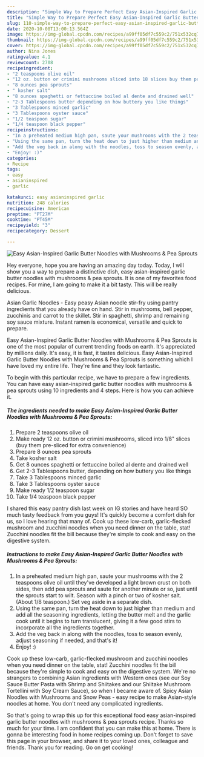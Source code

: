 ```yaml
---
description: "Simple Way to Prepare Perfect Easy Asian-Inspired Garlic Butter Noodles with Mushrooms &amp;amp; Pea Sprouts"
title: "Simple Way to Prepare Perfect Easy Asian-Inspired Garlic Butter Noodles with Mushrooms &amp;amp; Pea Sprouts"
slug: 110-simple-way-to-prepare-perfect-easy-asian-inspired-garlic-butter-noodles-with-mushrooms-and-amp-pea-sprouts
date: 2020-10-08T13:00:13.564Z
image: https://img-global.cpcdn.com/recipes/a99ff05df7c559c2/751x532cq70/easy-asian-inspired-garlic-butter-noodles-with-mushrooms-pea-sprouts-recipe-main-photo.jpg
thumbnail: https://img-global.cpcdn.com/recipes/a99ff05df7c559c2/751x532cq70/easy-asian-inspired-garlic-butter-noodles-with-mushrooms-pea-sprouts-recipe-main-photo.jpg
cover: https://img-global.cpcdn.com/recipes/a99ff05df7c559c2/751x532cq70/easy-asian-inspired-garlic-butter-noodles-with-mushrooms-pea-sprouts-recipe-main-photo.jpg
author: Nina Jones
ratingvalue: 4.1
reviewcount: 2708
recipeingredient:
- "2 teaspoons olive oil"
- "12 oz. button or crimini mushrooms sliced into 18 slices buy them presliced for extra convenience"
- "8 ounces pea sprouts"
- " kosher salt"
- "8 ounces spaghetti or fettuccine boiled al dente and drained well"
- "2-3 Tablespoons butter depending on how buttery you like things"
- "3 Tablespoons minced garlic"
- "3 Tablespoons oyster sauce"
- "1/2 teaspoon sugar"
- "1/4 teaspoon black pepper"
recipeinstructions:
- "In a preheated medium high pan, saute your mushrooms with the 2 teaspoons olive oil until they&#39;ve developed a light brown crust on both sides, then add pea sprouts and saute for another minute or so, just until the sprouts start to wilt. Season with a pinch or two of kosher salt. (About 1/8 teaspoon.) Set veg aside in a separate dish."
- "Using the same pan, turn the heat down to just higher than medium and add all the seasoning ingredients, letting the butter melt and the garlic cook until it begins to turn translucent, giving it a few good stirs to incorporate all the ingredients together."
- "Add the veg back in along with the noodles, toss to season evenly, adjust seasoning if needed, and that&#39;s it!"
- "Enjoy! :)"
categories:
- Recipe
tags:
- easy
- asianinspired
- garlic

katakunci: easy asianinspired garlic 
nutrition: 248 calories
recipecuisine: American
preptime: "PT27M"
cooktime: "PT45M"
recipeyield: "3"
recipecategory: Dessert

---
```



![Easy Asian-Inspired Garlic Butter Noodles with Mushrooms &amp; Pea Sprouts](https://img-global.cpcdn.com/recipes/a99ff05df7c559c2/751x532cq70/easy-asian-inspired-garlic-butter-noodles-with-mushrooms-pea-sprouts-recipe-main-photo.jpg)

Hey everyone, hope you are having an amazing day today. Today, I will show you a way to prepare a distinctive dish, easy asian-inspired garlic butter noodles with mushrooms &amp; pea sprouts. It is one of my favorites food recipes. For mine, I am going to make it a bit tasty. This will be really delicious.

Asian Garlic Noodles - Easy peasy Asian noodle stir-fry using pantry ingredients that you already have on hand. Stir in mushrooms, bell pepper, zucchinis and carrot to the skillet. Stir in spaghetti, shrimp and remaining soy sauce mixture. Instant ramen is economical, versatile and quick to prepare.

Easy Asian-Inspired Garlic Butter Noodles with Mushrooms &amp; Pea Sprouts is one of the most popular of current trending foods on earth. It's appreciated by millions daily. It's easy, it is fast, it tastes delicious. Easy Asian-Inspired Garlic Butter Noodles with Mushrooms &amp; Pea Sprouts is something which I have loved my entire life. They're fine and they look fantastic.


To begin with this particular recipe, we have to prepare a few ingredients. You can have easy asian-inspired garlic butter noodles with mushrooms &amp; pea sprouts using 10 ingredients and 4 steps. Here is how you can achieve it.

<!--inarticleads1-->

##### The ingredients needed to make Easy Asian-Inspired Garlic Butter Noodles with Mushrooms &amp; Pea Sprouts:

1. Prepare 2 teaspoons olive oil
1. Make ready 12 oz. button or crimini mushrooms, sliced into 1/8&#34; slices (buy them pre-sliced for extra convenience)
1. Prepare 8 ounces pea sprouts
1. Take  kosher salt
1. Get 8 ounces spaghetti or fettuccine boiled al dente and drained well
1. Get 2-3 Tablespoons butter, depending on how buttery you like things
1. Take 3 Tablespoons minced garlic
1. Take 3 Tablespoons oyster sauce
1. Make ready 1/2 teaspoon sugar
1. Take 1/4 teaspoon black pepper


I shared this easy pantry dish last week on IG stories and have heard SO much tasty feedback from you guys! It&#39;s quickly become a comfort dish for us, so I love hearing that many of. Cook up these low-carb, garlic-flecked mushroom and zucchini noodles when you need dinner on the table, stat! Zucchini noodles fit the bill because they&#39;re simple to cook and easy on the digestive system. 

<!--inarticleads2-->

##### Instructions to make Easy Asian-Inspired Garlic Butter Noodles with Mushrooms &amp; Pea Sprouts:

1. In a preheated medium high pan, saute your mushrooms with the 2 teaspoons olive oil until they&#39;ve developed a light brown crust on both sides, then add pea sprouts and saute for another minute or so, just until the sprouts start to wilt. Season with a pinch or two of kosher salt. (About 1/8 teaspoon.) Set veg aside in a separate dish.
1. Using the same pan, turn the heat down to just higher than medium and add all the seasoning ingredients, letting the butter melt and the garlic cook until it begins to turn translucent, giving it a few good stirs to incorporate all the ingredients together.
1. Add the veg back in along with the noodles, toss to season evenly, adjust seasoning if needed, and that&#39;s it!
1. Enjoy! :)


Cook up these low-carb, garlic-flecked mushroom and zucchini noodles when you need dinner on the table, stat! Zucchini noodles fit the bill because they&#39;re simple to cook and easy on the digestive system. We&#39;re no strangers to combining Asian ingredients with Western ones (see our Soy Sauce Butter Pasta with Shrimp and Shiitakes and our Shiitake Mushroom Tortellini with Soy Cream Sauce), so when I became aware of. Spicy Asian Noodles with Mushrooms and Snow Peas - easy recipe to make Asian-style noodles at home. You don&#39;t need any complicated ingredients. 

So that's going to wrap this up for this exceptional food easy asian-inspired garlic butter noodles with mushrooms &amp; pea sprouts recipe. Thanks so much for your time. I am confident that you can make this at home. There is gonna be interesting food in home recipes coming up. Don't forget to save this page in your browser, and share it to your loved ones, colleague and friends. Thank you for reading. Go on get cooking!
